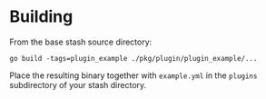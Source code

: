 # Building

From the base stash source directory:
```
go build -tags=plugin_example ./pkg/plugin/plugin_example/...
```

Place the resulting binary together with `example.yml` in the `plugins` subdirectory of your stash directory.
